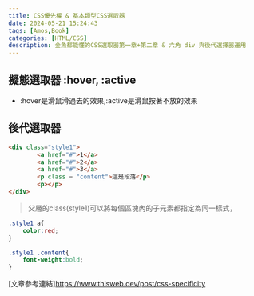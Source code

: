 ```yaml
---
title: CSS優先權 & 基本類型CSS選取器
date: 2024-05-21 15:24:43
tags: [Amos,Book]
categories: [HTML/CSS]
description: 金魚都能懂的CSS選取器第一章+第二章 & 六角 div 與後代選擇器運用
---
```





## 擬態選取器 :hover, :active
* :hover是滑鼠滑過去的效果,:active是滑鼠按著不放的效果

## 後代選取器
```html
<div class="style1">
        <a href="#">1</a>
        <a href="#">2</a>
        <a href="#">3</a>
        <p class = "content">這是段落</p>
        <p></p>
</div>
```
>父層的class(style1)可以將每個區塊內的子元素都指定為同一樣式，

```css
.style1 a{
    color:red;
}

.style1 .content{
    font-weight:bold;
}

```

[文章參考連結]https://www.thisweb.dev/post/css-specificity